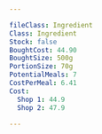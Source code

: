 ```yaml
---

fileClass: Ingredient
Class: Ingredient
Stock: false
BoughtCost: 44.90
BoughtSize: 500g
PortionSize: 70g
PotentialMeals: 7
CostPerMeal: 6.41
Cost:
  Shop 1: 44.9
  Shop 2: 47.9

---
```

